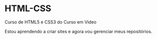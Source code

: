 # HTML-CSS
Curso de HTML5 e CSS3 do Curso em Video

Estou aprendendo a criar sites e agora vou gerenciar meus repositórios.